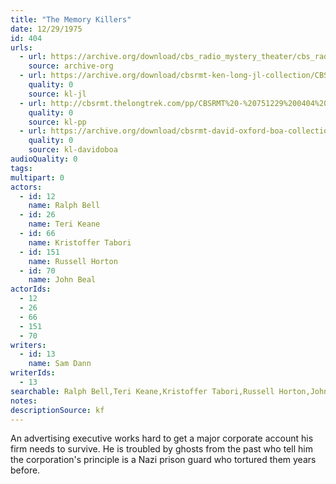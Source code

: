 ```yaml
---
title: "The Memory Killers"
date: 12/29/1975
id: 404
urls: 
  - url: https://archive.org/download/cbs_radio_mystery_theater/cbs_radio_mystery_theater-0401-0450.zip/cbs_radio_mystery_theater-0401-0450%2Fcbsrmt_0404_the_memory_killers.mp3
    source: archive-org
  - url: https://archive.org/download/cbsrmt-ken-long-jl-collection/CBSRMT - 751229 0404 The Memory Killers_jl.mp3
    quality: 0
    source: kl-jl
  - url: http://cbsrmt.thelongtrek.com/pp/CBSRMT%20-%20751229%200404%20The%20Memory%20Killers_pp.mp3
    quality: 0
    source: kl-pp
  - url: https://archive.org/download/cbsrmt-david-oxford-boa-collection/CBSRMT-751229-0404-The-Memory-Killers-(128-44)_KIXI-{BoA}.mp3
    quality: 0
    source: kl-davidoboa
audioQuality: 0
tags: 
multipart: 0
actors:  
  - id: 12
    name: Ralph Bell  
  - id: 26
    name: Teri Keane  
  - id: 66
    name: Kristoffer Tabori  
  - id: 151
    name: Russell Horton  
  - id: 70
    name: John Beal
actorIds:  
  - 12  
  - 26  
  - 66  
  - 151  
  - 70
writers:  
  - id: 13
    name: Sam Dann
writerIds:  
  - 13
searchable: Ralph Bell,Teri Keane,Kristoffer Tabori,Russell Horton,John Beal Sam Dann
notes: 
descriptionSource: kf
---
```

An advertising executive works hard to get a major corporate account his firm needs to survive. He is troubled by ghosts from the past who tell him the corporation's principle is a Nazi prison guard who tortured them years before.